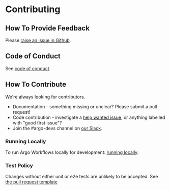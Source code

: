 # Contributing

## How To Provide Feedback

Please [raise an issue in Github](https://github.com/argoproj/argo/issues).

## Code of Conduct

See [code of conduct](../CODE_OF_CONDUCT.md).

## How To Contribute

We're always looking for contributors. 

* Documentation - something missing or unclear? Please submit a pull request!
* Code contribution - investigate a [help wanted issue](https://github.com/argoproj/argo/issues?q=is%3Aopen+is%3Aissue+label%3A%22help+wanted%22+label%3A%22good+first+issue%22), or anything labelled with "good first issue"?
* Join the #argo-devs channel on [our Slack](https://argoproj.github.io/community/join-slack).

### Running Locally

To run Argo Workflows locally for development: [running locally](running-locally.md).

### Test Policy

Changes without either unit or e2e tests are unlikely to be accepted. See [the pull request template](../.github/pull_request_template.md.)
